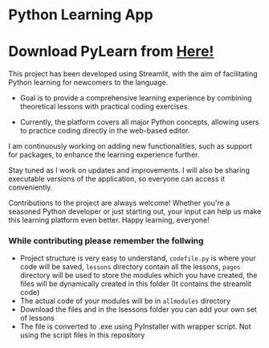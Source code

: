 
# Python Learning App

# Download PyLearn from [Here!](https://github.com/vedant2608/python-learning-app/releases/tag/v1.0)

This project has been developed using Streamlit, with the aim of facilitating Python learning for newcomers to the language. 

  - Goal is to provide a comprehensive learning experience by combining theoretical lessons with practical coding exercises.

- Currently, the platform covers all major Python concepts, allowing users to practice coding directly in the web-based editor.

I am continuously working on adding new functionalities, such as support for packages, to enhance the learning experience further.

Stay tuned as I work on updates and improvements. I will also be sharing executable versions of the application, so everyone can access it conveniently.

Contributions to the project are always welcome! Whether you're a seasoned Python developer or just starting out, your input can help us make this learning platform even better. Happy learning, everyone!

### While contributing please remember the follwing
- Project structure is very easy to understand, `codefile.py` is where your code will be saved, `lessons` directory contain all the lessons, `pages` directory will be used to store the modules which you have created, the files will be dynamically created in this folder (It contains the streamlit code)
- The actual code of your modules will be in `allmodules` directory 
- Download the files and in the lsessons folder you can add your own set of lessons
- The file is converted to .exe using PyInstaller with wrapper script. Not using the script files in this repository



